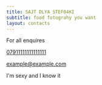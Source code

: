 ```yaml
---
title: SAJT DLYA STEFO4KI
subtitle: food fotograhy you want
layout: contacts
---
```


For all enquires

<a href="tel:1111111">07911111111111111</a>

<p></p>
<a href="mailto:example@example.com">example@example.com</a>

I'm sexy and I know it
